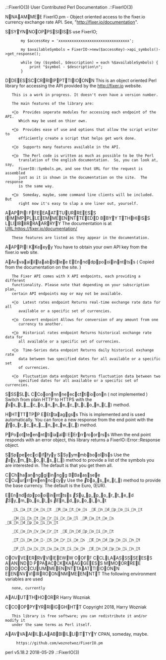 .::FixerIO(3)         User Contributed Perl Documentation        .::FixerIO(3)



NNAAMMEE
       FixerIO.pm - Object oriented access to the fixer.io currency exchange
       rate API. See, "http://fixer.io/documentation".

SSYYNNOOPPSSIISS
           use FixerIO;

           my $accessKey = 'xxxxxxxxxxxxxxxxxxxxxxxxxxxxxxxx';

           my $availableSymbols = FixerIO->new($accessKey)->api_symbols()->get_response();

           while (my ($symbol, $description) = each %$availableSymbols) {
               print "$symbol - $description\n";
           }

DDEESSCCRRIIPPTTIIOONN
       This is an object oriented Perl library for accessing the API provided
       by the http://fixer.io website.

       This is a work in progress. It doesn't even have a version number.

       The main features of the library are:

       +o  Provides seperate modules for accessing each endpoint of the API.
          Which may be used on thier own.

       +o  Provides ease of use and options that allow the script writer to
          efficiently create a script that helps get work done.

       +o  Supports many features available in the API.

       +o  The Perl code is written as much as possible to be the Perl
          translation of the english documentation.  So, you can look at, say,
          FixerIO::Symbols.pm, and see that URL for the request is assembled
          just as it is shown in the documentation on the site.  The response
          is the same way.

       +o  Someday, maybe, some command line clients will be included.  But
          right now it's easy to slap a one liner out, yourself.

AAPPII FFEEAATTUURREESS IIMMPPLLEEMMEENNTTEEDD BBYY TTHHIISS LLIIBBRRAARRYY
       The documentation is at <URL:https://fixer.io/documentation/>

       These features are listed as they appear in the documentation.

   AAPPII KKeeyy
       You have to obtain your own API key from the fixer.io web site.

   AAvvaaiillaabbllee EEnnddppooiinnttss
       ( Copied from the documentation on the site. )

       The Fixer API comes with X API endpoints, each providing a different
       functionality. Please note that depending on your subscription plan,
       certain API endpoints may or may not be available.

       +o  Latest rates endpoint Returns real-time exchange rate data for all
          available or a specific set of currencies.

       +o  Convert endpoint Allows for conversion of any amount from one
          currency to another.

       +o  Historical rates endpoint Returns historical exchange rate data for
          all available or a specific set of currencies.

       +o  Time-Series data endpoint Returns daily historical exchange rate
          data between two specified dates for all available or a specific set
          of currencies.

       +o  Fluctuation data endpoint Returns fluctuation data between two
          specified dates for all available or a specific set of currencies.

   SSSSLL CCoonnnneeccttiioonn
       ( not implemented ) Switch from plain HTTP to HTTPS with the
       _s_s_l___c_o_n_n_e_c_t_i_o_n_(_) method.

   HHTTTTPP EEttaaggss
       This is implemented and is used automatically.  You can force a new
       response from the end point with the _f_o_r_c_e___n_e_w_(_) method.

   PPootteennttiiaall EErrrroorrss
       When the end point responds with an error object, this library returns
       a FixerIO::Error::Response object.

   SSppeecciiffyy SSyymmbboollss
       Use the _s_y_m_b_o_l_s_(_) method to provide a list of the symbols you are
       interested in.  The default is that you get them all.

   CChhaannggiinngg BBaassee CCuurrrreennccyy
       Use the _b_a_s_e_(_) method to provide the base currency. The default is the
       Euro, (EUR).

   EEnnddppooiinnttss
       _S_u_p_p_o_r_t_e_d _S_y_m_b_o_l_s _E_n_d_p_o_i_n_t

       _L_a_t_e_s_t _R_a_t_e_s _E_n_d_p_o_i_n_t

       _H_i_s_t_o_r_i_c_a_l _R_a_t_e_s _E_n_d_p_o_i_n_t

       _C_o_n_v_e_r_t _E_n_d_p_o_i_n_t

       _T_i_m_e_-_S_e_r_i_e_s _E_n_d_p_o_i_n_t

       _F_l_u_c_t_u_a_t_i_o_n _E_n_d_p_o_i_n_t

OOVVEERRVVIIEEWW OOFF CCLLAASSSSEESS AANNDD PPAACCKKAAGGEESS
MMOORREE DDOOCCUUMMEENNTTAATTIIOONN
EENNVVIIRROONNMMEENNTT
       The following environment variables are used

       none, currently

AAUUTTHHOORR
       Harry Wozniak

CCOOPPYYRRIIGGHHTT
         Copyright 2018, Harry Wozniak

       This library is free software; you can redistribute it and/or modify it
       under the same terms as Perl itself.

AAVVAAIILLAABBIILLIITTYY
       CPAN, someday, maybe.

         https://github.com/woznotwoz/FixerIO.pm



perl v5.18.2                      2018-05-29                     .::FixerIO(3)

